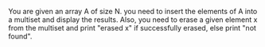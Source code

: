 You are given an array A of size N. you need to insert the elements of A into a multiset and display the results. Also, you need to erase a given element x from the multiset and print "erased x" if successfully erased, else print "not found".
